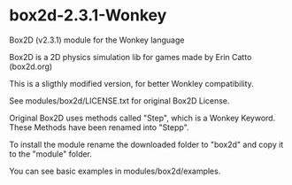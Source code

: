 # box2d-2.3.1-Wonkey
Box2D (v2.3.1) module for the Wonkey language


Box2D is a 2D physics simulation lib for games made by Erin Catto (box2d.org)

This is a sligthly modified version, for better Wonkley compatibility.

See modules/box2d/LICENSE.txt for original Box2D License.

Original Box2D uses methods called "Step", which is a Wonkey Keyword. These Methods have been renamed into "Stepp".

To install the module rename the downloaded folder to "box2d" and copy it to the "module" folder.

You can see basic examples in modules/box2d/examples.

